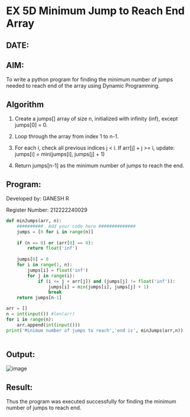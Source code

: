 # EX 5D Minimum Jump to Reach End Array
## DATE:
## AIM:
To write a python program for finding the minimum number of jumps needed to reach end of the array using Dynamic Programming.


## Algorithm
1. Create a jumps[] array of size n, initialized with infinity (inf), except jumps[0] = 0.

2. Loop through the array from index 1 to n-1.

3. For each i, check all previous indices j < i. If arr[j] + j >= i, update:
jumps[i] = min(jumps[i], jumps[j] + 1)

4. Return jumps[n-1] as the minimum number of jumps to reach the end.   

## Program:
Developed by: GANESH R

Register Number:  212222240029

```python
def minJumps(arr, n):
    ##########  Add your code here ##############
    jumps = [0 for i in range(n)]
 
    if (n == 0) or (arr[0] == 0):
        return float('inf')
 
    jumps[0] = 0
    for i in range(1, n):
        jumps[i] = float('inf')
        for j in range(i):
            if (i <= j + arr[j]) and (jumps[j] != float('inf')):
                jumps[i] = min(jumps[i], jumps[j] + 1)
                break
    return jumps[n-1]

arr = []
n = int(input()) #len(arr)
for i in range(n):
    arr.append(int(input()))
print('Minimum number of jumps to reach','end is', minJumps(arr,n))
 

```

## Output:

![image](https://github.com/user-attachments/assets/0f94af4f-9838-4293-8035-05fe3cbc5c41)


## Result:
Thus the program was executed successfully for finding the minimum number of jumps to reach end.
